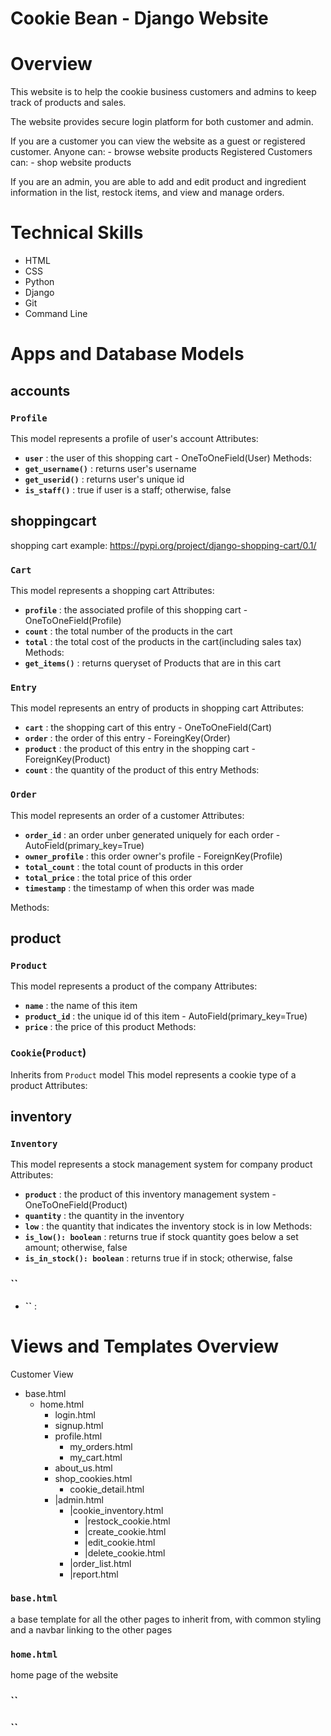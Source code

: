# Cookie Bean - Django Website

# Overview
This website is to help the cookie business customers and admins to keep track of products and sales.

The website provides secure login platform for both customer and admin.

If you are a customer you can view the website as a guest or registered customer.
    Anyone can:
    - browse website products
    Registered Customers can:
    - shop website products
    <!-- - leave review -->
    <!-- - build your own cookies -->

If you are an admin, you are able to add and edit product and ingredient information in the list, restock items, and view and manage orders.


# Technical Skills
- HTML
- CSS
- Python
- Django
- Git
- Command Line


# Apps and Database Models

<!-- ---------------------------- accounts ---------------------------- -->
## accounts

### `Profile`
This model represents a profile of user's account
Attributes:
- **`user`** : the user of this shopping cart - OneToOneField(User)
Methods:
- **`get_username()`** : returns user's username
- **`get_userid()`** : returns user's unique id 
- **`is_staff()`** : true if user is a staff; otherwise, false


<!-- --------------------------- shoppingcart --------------------------- -->
## shoppingcart

shopping cart example: https://pypi.org/project/django-shopping-cart/0.1/

### `Cart`
This model represents a shopping cart
Attributes:
- **`profile`** : the associated profile of this shopping cart - OneToOneField(Profile)
- **`count`** : the total number of the products in the cart
- **`total`** : the total cost of the products in the cart(including sales tax)
Methods:
- **`get_items()`** : returns queryset of Products that are in this cart

### `Entry`
This model represents an entry of products in shopping cart
Attributes:
- **`cart`** : the shopping cart of this entry - OneToOneField(Cart)
- **`order`** : the order of this entry - ForeingKey(Order)
- **`product`** : the product of this entry in the shopping cart - ForeignKey(Product)
- **`count`** : the quantity of the product of this entry 
Methods:

### `Order`
This model represents an order of a customer
Attributes:
- **`order_id`** : an order unber generated uniquely for each order - AutoField(primary_key=True)
- **`owner_profile`** : this order owner's profile - ForeignKey(Profile)
- **`total_count`** : the total count of products in this order
- **`total_price`** : the total price of this order
- **`timestamp`** : the timestamp of when this order was made
<!-- - **`ready-to-ship`** :  -->
<!-- - **`shipped`** :  -->
Methods:


<!-- ---------------------------- product ---------------------------- -->
## product

### `Product`
This model represents a product of the company
Attributes:
- **`name`** : the name of this item
- **`product_id`** : the unique id of this item - AutoField(primary_key=True)
- **`price`** : the price of this product
Methods:

<!--  Cookie(Product)  -->

### `Cookie`(`Product`)
Inherits from `Product` model
This model represents a cookie type of a product
Attributes:

<!-- ### `Ingredient`
This model represents an ingredient that the company has in its inventory
Attributes:
- **`name`** : the name of the ingredient (i.e. `flour`)
- **`ingredient_id`** : the unique id of this product
    AutoField(primary_key=True)
- **`price_per_ounce`** : the price per unit of the ingredient

### `RecipeRequirement`
This model represents a single ingredient and how much of it is required for an item
Attributes:
- **`item`** : 
    ForiegnKey
- **`ingredient`** : 
    OneToOneField
- **`quantity_in_gram`** : -->

<!-- ---------------------------- inventory ---------------------------- -->
## inventory

### `Inventory`
This model represents a stock management system for company product
Attributes:
- **`product`** : the product of this inventory management system - OneToOneField(Product)
- **`quantity`** : the quantity in the inventory
- **`low`** : the quantity that indicates the inventory stock is in low
Methods:
- **`is_low(): boolean`** : returns true if stock quantity goes below a set amount; otherwise, false
- **`is_in_stock(): boolean`** : returns true if in stock; otherwise, false


<!-- ### `IngredientInventory`(`Inventory`)
This model represents a stock management system for cookie ingredient 
Attributes:
- **`ingredeint`** : the ingredient to manage stock
- **`quantity_in_gram`** : the quantity of the ingredeint available in the inventory in unit of grams
Methods:
- **`enough(): -> boolean`** : returns true if there are enough amount left in the inventory -->




### ``
- **``** : 


# Views and Templates Overview

Customer View 
- base.html
    - home.html
        - login.html
        - signup.html
        - profile.html
            - my_orders.html
            - my_cart.html
        - about_us.html
        - shop_cookies.html
            - cookie_detail.html
        - |admin.html
            - |cookie_inventory.html
                - |restock_cookie.html
                - |create_cookie.html
                - |edit_cookie.html
                - |delete_cookie.html
            - |order_list.html
            - |report.html



### `base.html`
a base template for all the other pages to inherit from, with common styling and a navbar linking to the other pages

### `home.html`
home page of the website


### ``
### ``
